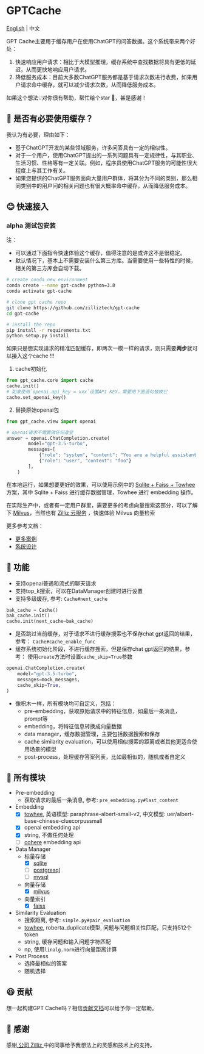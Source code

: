 # GPTCache

[English](README-CN.md) | 中文

GPT Cache主要用于缓存用户在使用ChatGPT的问答数据。这个系统带来两个好处：

1. 快速响应用户请求：相比于大模型推理，缓存系统中查找数据将具有更低的延迟，从而更快地响应用户请求。
2. 降低服务成本：目前大多数ChatGPT服务都是基于请求次数进行收费，如果用户请求命中缓存，就可以减少请求次数，从而降低服务成本。

如果这个想法💡对你很有帮助，帮忙给个star 🌟，甚是感谢！

## 🤔 是否有必要使用缓存？

我认为有必要，理由如下：

- 基于ChatGPT开发的某些领域服务，许多问答具有一定的相似性。
- 对于一个用户，使用ChatGPT提出的一系列问题具有一定规律性，与其职业、生活习惯、性格等有一定关联。例如，程序员使用ChatGPT服务的可能性很大程度上与其工作有关。
- 如果您提供的ChatGPT服务面向大量用户群体，将其分为不同的类别，那么相同类别中的用户问的相关问题也有很大概率命中缓存，从而降低服务成本。

## 😊 快速接入

### alpha 测试包安装

注：
- 可以通过下面指令快速体验这个缓存，值得注意的是或许这不是很稳定。
- 默认情况下，基本上不需要安装什么第三方库。当需要使用一些特性的时候，相关的第三方库会自动下载。


```bash
# create conda new environment
conda create --name gpt-cache python=3.8
conda activate gpt-cache

# clone gpt cache repo
git clone https://github.com/zilliztech/gpt-cache
cd gpt-cache

# install the repo
pip install -r requirements.txt
python setup.py install
```

如果只是想实现请求的精准匹配缓存，即两次一模一样的请求，则只需要**两步**就可以接入这个cache !!!

1. cache初始化
```python
from gpt_cache.core import cache
cache.init()
# 如果使用`openai.api_key = xxx`设置API KEY，需要用下面语句替换它
cache.set_openai_key()
```
2. 替换原始openai包
```python
from gpt_cache.view import openai

# openai请求不需要做任何改变
answer = openai.ChatCompletion.create(
        model="gpt-3.5-turbo",
        messages=[
            {"role": "system", "content": "You are a helpful assistant."},
            {"role": "user", "content": "foo"}
        ],
    )
```

在本地运行，如果想要更好的效果，可以使用示例中的 [Sqlite + Faiss + Towhee](example/sf_towhee/sf_manager.py) 方案，其中 Sqlite + Faiss 进行缓存数据管理，Towhee 进行 embedding 操作。

在实际生产中，或者有一定用户群里，需要更多的考虑向量搜索这部分，可以了解下 [Milvus](https://github.com/milvus-io/milvus)，当然也有 [Zilliz 云服务](https://cloud.zilliz.com/) ，快速体验 Milvus 向量检索

更多参考文档：

- [更多案例](example/example.md)
- [系统设计](doc/system-cn.md)

## 🥳 功能

- 支持openai普通和流式的聊天请求
- 支持top_k搜索，可以在DataManager创建时进行设置
- 支持多级缓存, 参考: `Cache#next_cache`

```python
bak_cache = Cache()
bak_cache.init()
cache.init(next_cache=bak_cache)
```

- 是否跳过当前缓存，对于请求不进行缓存搜索也不保存chat gpt返回的结果，参考： `Cache#cache_enable_func`
- 缓存系统初始化阶段，不进行缓存搜索，但是保存chat gpt返回的结果，参考： 使用`create`方法时设置`cache_skip=True`参数

```python
openai.ChatCompletion.create(
    model="gpt-3.5-turbo",
    messages=mock_messages,
    cache_skip=True,
)
```

- 像积木一样，所有模块均可自定义，包括：
  - pre-embedding，获取原始请求中的特征信息，如最后一条消息，prompt等
  - embedding，将特征信息转换成向量数据
  - data manager，缓存数据管理，主要包括数据搜索和保存
  - cache similarity evaluation，可以使用相似搜索的距离或者其他更适合使用场景的模型
  - post-process，处理缓存答案列表，比如最相似的，随机或者自定义

## 🤗 所有模块

- Pre-embedding
  - 获取请求的最后一条消息, 参考: `pre_embedding.py#last_content`
- Embedding
  - [x] [towhee](https://towhee.io/), 英语模型: paraphrase-albert-small-v2, 中文模型: uer/albert-base-chinese-cluecorpussmall
  - [x] openai embedding api
  - [x] string, 不做任何处理
  - [ ] [cohere](https://docs.cohere.ai/reference/embed) embedding api  
- Data Manager
  - 标量存储
    - [x] [sqlite](https://sqlite.org/docs.html)
    - [ ] [postgresql](https://www.postgresql.org/)
    - [ ] [mysql](https://www.mysql.com/)
  - 向量存储
    - [x] [milvus](https://milvus.io/)
  - 向量索引
    - [x] [faiss](https://faiss.ai/)
- Similarity Evaluation
  - 搜索距离, 参考: `simple.py#pair_evaluation`
  - [towhee](https://towhee.io/), roberta_duplicate模型, 问题与问题相关性匹配，只支持512个token
  - string, 缓存问题和输入问题字符匹配
  - np, 使用`linalg.norm`进行向量距离计算
- Post Process
  - 选择最相似的答案
  - 随机选择

## 😆 贡献
想一起构建GPT Cache吗？相信[贡献文档](doc/contributing.md)可以给予你一定帮助。

## 🙏 感谢

感谢[ 公司 Zilliz ](https://zilliz.com/)中的同事给予我想法上的灵感和技术上的支持。